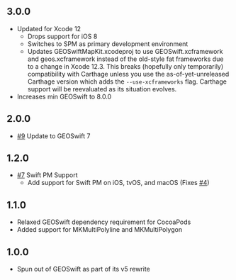 ## 3.0.0

* Updated for Xcode 12
    * Drops support for iOS 8
    * Switches to SPM as primary development environment
    * Updates GEOSwiftMapKit.xcodeproj to use GEOSwift.xcframework and
      geos.xcframework instead of the old-style fat frameworks due to a change
      in Xcode 12.3. This breaks (hopefully only temporarily) compatibility
      with Carthage unless you use the as-of-yet-unreleased Carthage version
      which adds the `--use-xcframeworks` flag. Carthage support will be
      reevaluated as its situation evolves.
* Increases min GEOSwift to 8.0.0

## 2.0.0

* [#9](https://github.com/GEOSwift/GEOSwiftMapKit/pull/9) Update to GEOSwift 7

## 1.2.0

* [#7](https://github.com/GEOSwift/GEOSwiftMapKit/pull/7) Swift PM Support
    * Add support for Swift PM on iOS, tvOS, and macOS (Fixes
      [#4](https://github.com/GEOSwift/GEOSwiftMapKit/issues/4))

## 1.1.0

* Relaxed GEOSwift dependency requirement for CocoaPods
* Added support for MKMultiPolyline and MKMultiPolygon

## 1.0.0

* Spun out of GEOSwift as part of its v5 rewrite
